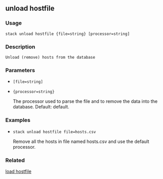 ## unload hostfile

### Usage

`stack unload hostfile {file=string} [processor=string]`

### Description


	Unload (remove) hosts from the database
	
	

### Parameters
* `[file=string]`
* `{processor=string}`

   The processor used to parse the file and to remove the data into the
	database. Default: default.

### Examples

* `stack unload hostfile file=hosts.csv`

   Remove all the hosts in file named hosts.csv and use the default
	processor.


### Related
[load hostfile](load-hostfile)


